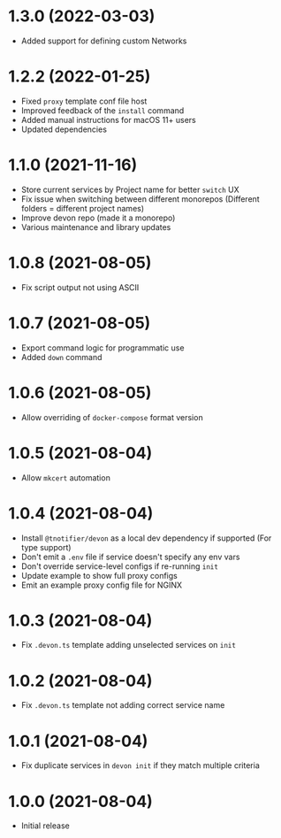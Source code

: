 # 1.3.0 (2022-03-03)

- Added support for defining custom Networks

# 1.2.2 (2022-01-25)

- Fixed `proxy` template conf file host
- Improved feedback of the `install` command
- Added manual instructions for macOS 11+ users
- Updated dependencies

# 1.1.0 (2021-11-16)

- Store current services by Project name for better `switch` UX
- Fix issue when switching between different monorepos (Different folders = different project names)
- Improve devon repo (made it a monorepo)
- Various maintenance and library updates

# 1.0.8 (2021-08-05)

- Fix script output not using ASCII

# 1.0.7 (2021-08-05)

- Export command logic for programmatic use
- Added `down` command

# 1.0.6 (2021-08-05)

- Allow overriding of `docker-compose` format version

# 1.0.5 (2021-08-04)

- Allow `mkcert` automation

# 1.0.4 (2021-08-04)

- Install `@tnotifier/devon` as a local dev dependency if supported (For type support)
- Don't emit a `.env` file if service doesn't specify any env vars
- Don't override service-level configs if re-running `init`
- Update example to show full proxy configs
- Emit an example proxy config file for NGINX

# 1.0.3 (2021-08-04)

- Fix `.devon.ts` template adding unselected services on `init`

# 1.0.2 (2021-08-04)

- Fix `.devon.ts` template not adding correct service name

# 1.0.1 (2021-08-04)

- Fix duplicate services in `devon init` if they match multiple criteria

# 1.0.0 (2021-08-04)

- Initial release
